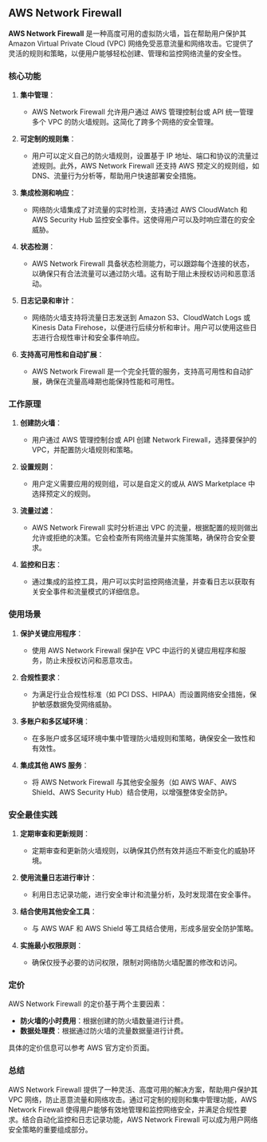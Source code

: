 ## AWS Network Firewall

**AWS Network Firewall** 是一种高度可用的虚拟防火墙，旨在帮助用户保护其 Amazon Virtual Private Cloud (VPC) 网络免受恶意流量和网络攻击。它提供了灵活的规则和策略，以便用户能够轻松创建、管理和监控网络流量的安全性。

### 核心功能

1. **集中管理**：
   - AWS Network Firewall 允许用户通过 AWS 管理控制台或 API 统一管理多个 VPC 的防火墙规则。这简化了跨多个网络的安全管理。

2. **可定制的规则集**：
   - 用户可以定义自己的防火墙规则，设置基于 IP 地址、端口和协议的流量过滤规则。此外，AWS Network Firewall 还支持 AWS 预定义的规则组，如 DNS、流量行为分析等，帮助用户快速部署安全措施。

3. **集成检测和响应**：
   - 网络防火墙集成了对流量的实时检测，支持通过 AWS CloudWatch 和 AWS Security Hub 监控安全事件。这使得用户可以及时响应潜在的安全威胁。

4. **状态检测**：
   - AWS Network Firewall 具备状态检测能力，可以跟踪每个连接的状态，以确保只有合法流量可以通过防火墙。这有助于阻止未授权访问和恶意活动。

5. **日志记录和审计**：
   - 网络防火墙支持将流量日志发送到 Amazon S3、CloudWatch Logs 或 Kinesis Data Firehose，以便进行后续分析和审计。用户可以使用这些日志进行合规性审计和安全事件响应。

6. **支持高可用性和自动扩展**：
   - AWS Network Firewall 是一个完全托管的服务，支持高可用性和自动扩展，确保在流量高峰期也能保持性能和可用性。

### 工作原理

1. **创建防火墙**：
   - 用户通过 AWS 管理控制台或 API 创建 Network Firewall，选择要保护的 VPC，并配置防火墙规则和策略。

2. **设置规则**：
   - 用户定义需要应用的规则组，可以是自定义的或从 AWS Marketplace 中选择预定义的规则。

3. **流量过滤**：
   - AWS Network Firewall 实时分析进出 VPC 的流量，根据配置的规则做出允许或拒绝的决策。它会检查所有网络流量并实施策略，确保符合安全要求。

4. **监控和日志**：
   - 通过集成的监控工具，用户可以实时监控网络流量，并查看日志以获取有关安全事件和流量模式的详细信息。

### 使用场景

1. **保护关键应用程序**：
   - 使用 AWS Network Firewall 保护在 VPC 中运行的关键应用程序和服务，防止未授权访问和恶意攻击。

2. **合规性要求**：
   - 为满足行业合规性标准（如 PCI DSS、HIPAA）而设置网络安全措施，保护敏感数据免受网络威胁。

3. **多账户和多区域环境**：
   - 在多账户或多区域环境中集中管理防火墙规则和策略，确保安全一致性和有效性。

4. **集成其他 AWS 服务**：
   - 将 AWS Network Firewall 与其他安全服务（如 AWS WAF、AWS Shield、AWS Security Hub）结合使用，以增强整体安全防护。

### 安全最佳实践

1. **定期审查和更新规则**：
   - 定期审查和更新防火墙规则，以确保其仍然有效并适应不断变化的威胁环境。

2. **使用流量日志进行审计**：
   - 利用日志记录功能，进行安全审计和流量分析，及时发现潜在安全事件。

3. **结合使用其他安全工具**：
   - 与 AWS WAF 和 AWS Shield 等工具结合使用，形成多层安全防护策略。

4. **实施最小权限原则**：
   - 确保仅授予必要的访问权限，限制对网络防火墙配置的修改和访问。

### 定价

AWS Network Firewall 的定价基于两个主要因素：
- **防火墙的小时费用**：根据创建的防火墙数量进行计费。
- **数据处理费**：根据通过防火墙的流量数据量进行计费。

具体的定价信息可以参考 AWS 官方定价页面。

### 总结

AWS Network Firewall 提供了一种灵活、高度可用的解决方案，帮助用户保护其 VPC 网络，防止恶意流量和网络攻击。通过可定制的规则和集中管理功能，AWS Network Firewall 使得用户能够有效地管理和监控网络安全，并满足合规性要求。结合自动化监控和日志记录功能，AWS Network Firewall 可以成为用户网络安全策略的重要组成部分。